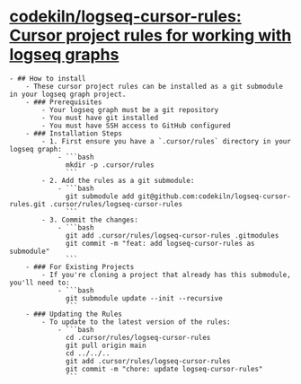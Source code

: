 # [codekiln/logseq-cursor-rules: Cursor project rules for working with logseq graphs](https://github.com/codekiln/logseq-cursor-rules)
	- ## How to install
		- These cursor project rules can be installed as a git submodule in your logseq graph project.
		- ### Prerequisites
			- Your logseq graph must be a git repository
			- You must have git installed
			- You must have SSH access to GitHub configured
		- ### Installation Steps
			- 1. First ensure you have a `.cursor/rules` directory in your logseq graph:
				- ```bash
				  mkdir -p .cursor/rules
				  ```
			- 2. Add the rules as a git submodule:
				- ```bash
				  git submodule add git@github.com:codekiln/logseq-cursor-rules.git .cursor/rules/logseq-cursor-rules
				  ```
			- 3. Commit the changes:
				- ```bash
				  git add .cursor/rules/logseq-cursor-rules .gitmodules
				  git commit -m "feat: add logseq-cursor-rules as submodule"
				  ```
		- ### For Existing Projects
			- If you're cloning a project that already has this submodule, you'll need to:
				- ```bash
				  git submodule update --init --recursive
				  ```
		- ### Updating the Rules
			- To update to the latest version of the rules:
				- ```bash
				  cd .cursor/rules/logseq-cursor-rules
				  git pull origin main
				  cd ../../..
				  git add .cursor/rules/logseq-cursor-rules
				  git commit -m "chore: update logseq-cursor-rules"
				  ```